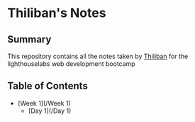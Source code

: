 # Thiliban's Notes
## Summary
This repository contains all the notes taken by [Thiliban](https://github.com/thiliban/README.md) for the lighthouselabs web development bootcamp
## Table of Contents
* [Week 1](/Week 1)
    * [Day 1](/Day 1)

